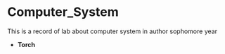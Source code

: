 # Computer_System
This is a record of lab about computer system in author sophomore year

- **Torch**
